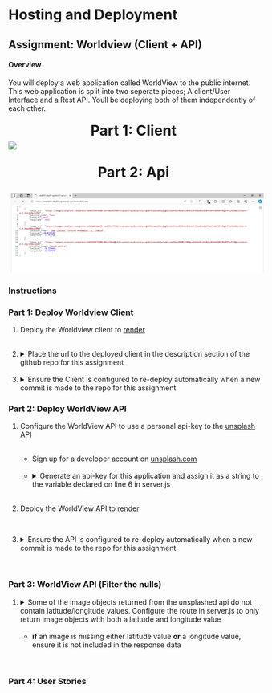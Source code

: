 # Hosting and Deployment

## Assignment: Worldview (Client + API)

#### Overview
You will deploy a web application called WorldView to the public internet. This web application is split into two seperate pieces; A client/User Interface and a Rest API. Youll be deploying both of them independently of each other.

<div style="display: flex; flex-direction: column; justify-content: center;  align-items: center;
">  <div>
    <h1 style="margin-right: 1%; margin-top: 1%; text-align: center; margin-bottom: 0px;" >Part 1: Client</h1>
    

   <img src="./Example/Part1.gif" style="margin-right: 1%; margin-top: 1%;" /> 
   <h1 style="margin-right: 1%; margin-top: 5%; text-align:center" >Part 2: Api</h1>
   <img src="./Example/Part2.png"  style="margin-left: 1%; margin-top: 1%;" />
  </div>
</div>


### Instructions



### **Part 1: Deploy Worldview Client**
1. Deploy the Worldview client to [render](https://render.com/)
   
   <br>
   
2. <details>
    <summary>Place the url to the deployed client in the description section of the github repo for this assignment</summary>
    <br>
      <img src="./Example/Part1.png" width=400/>
    </details>

   <br>

3. <details>
        <summary>Ensure the Client is configured to re-deploy automatically when a new commit is made to the repo for this assignment</summary>
        <br>
          <img src="./Example/Part1-2.png"/>
      </details>



### **Part 2: Deploy WorldView API**

1. Configure the WorldView API to use a personal api-key to the [unsplash API](https://unsplash.com/documentation#get-a-random-photo)

      <br>

     - Sign up for a developer account on [unsplash.com](https://unsplash.com/developers)
      
      <br>

     - <details>
        <summary>Generate an api-key for this application and assign it as a string to the variable declared on line 6 in server.js</summary>
        <br>
          <img src="./Example/Part2-1.png" width=400/>
      </details>
      
      <br>


2. Deploy the WorldView API to [render](https://render.com/)

<br>


3. <details>
        <summary>Ensure the API is configured to re-deploy automatically when a new commit is made to the repo for this assignment</summary>
        <br>
          <img src="./Example/Part1-2.png"/>
      </details>

<br>

### **Part 3: WorldView API (Filter the nulls)**

1.  <details>
        <summary>Some of the image objects returned from the unsplashed api do not contain latitude/longitude values. Configure the route in server.js to only return image objects with both a latitude and longitude value </summary>
        <br>
          <img src="./Example/Part3.png"/>
      </details>
      <br>
      
      - **if** an image is missing either latitude value **or** a longitude value, ensure it is not included in the response data

<br>

### **Part 4: User Stories**
